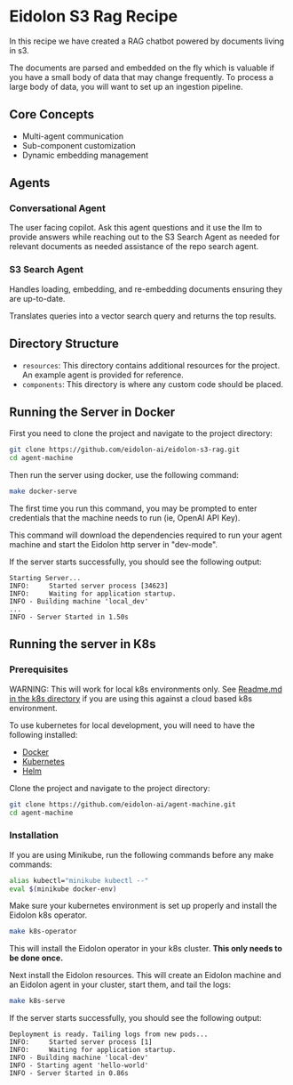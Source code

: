 # Eidolon S3 Rag Recipe

In this recipe we have created a RAG chatbot powered by documents living in s3.

The documents are parsed and embedded on the fly which is valuable if you have a small body
of data that may change frequently. To process a large body of data, you will want to set up an ingestion pipeline.

## Core Concepts
* Multi-agent communication
* Sub-component customization
* Dynamic embedding management

## Agents
### Conversational Agent
The user facing copilot. Ask this agent questions and it use the llm to provide answers while reaching out to the S3 
Search Agent as needed for relevant documents as needed assistance of the repo search agent.

### S3 Search Agent
Handles loading, embedding, and re-embedding documents ensuring they are up-to-date.

Translates queries into a vector search query and returns the top results.

## Directory Structure

- `resources`: This directory contains additional resources for the project. An example agent is provided for reference.
- `components`: This directory is where any custom code should be placed.

## Running the Server in Docker

First you need to clone the project and navigate to the project directory:

```bash
git clone https://github.com/eidolon-ai/eidolon-s3-rag.git
cd agent-machine
```

Then run the server using docker, use the following command:

```bash
make docker-serve
```

The first time you run this command, you may be prompted to enter credentials that the machine needs
to run (ie, OpenAI API Key).

This command will download the dependencies required to run your agent machine and start the Eidolon http server in
"dev-mode".

If the server starts successfully, you should see the following output:

```
Starting Server...
INFO:     Started server process [34623]
INFO:     Waiting for application startup.
INFO - Building machine 'local_dev'
...
INFO - Server Started in 1.50s
```

## Running the server in K8s

### Prerequisites

WARNING: This will work for local k8s environments only. See [Readme.md in the k8s directory](./k8s/Readme.md) if you are using this against a cloud based k8s environment.

To use kubernetes for local development, you will need to have the following installed:

- [Docker](https://docs.docker.com/get-docker/)
- [Kubernetes](https://kubernetes.io/docs/tasks/tools/)
- [Helm](https://helm.sh/docs/intro/install/)

Clone the project and navigate to the project directory:

```bash
git clone https://github.com/eidolon-ai/agent-machine.git
cd agent-machine
```

### Installation

If you are using Minikube, run the following commands before any make commands:

```bash
alias kubectl="minikube kubectl --"
eval $(minikube docker-env)
```

Make sure your kubernetes environment is set up properly and install the Eidolon k8s operator.

```bash
make k8s-operator
```

This will install the Eidolon operator in your k8s cluster. **This only needs to be done once.**

Next install the Eidolon resources. This will create an Eidolon machine and an Eidolon agent in your cluster, start them, and tail the logs:

```bash
make k8s-serve
```

If the server starts successfully, you should see the following output:

```
Deployment is ready. Tailing logs from new pods...
INFO:     Started server process [1]
INFO:     Waiting for application startup.
INFO - Building machine 'local-dev'
INFO - Starting agent 'hello-world'
INFO - Server Started in 0.86s
```
